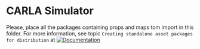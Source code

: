 CARLA Simulator
===============

Please, place all the packages containing props and maps tom import in this folder. For more information, see topic `Creating standalone asset packages for distribution` at [![Documentation](https://readthedocs.org/projects/carla/badge/?version=latest)](https://carla.readthedocs.io/en/latest/asset_packages_for_dist/)
